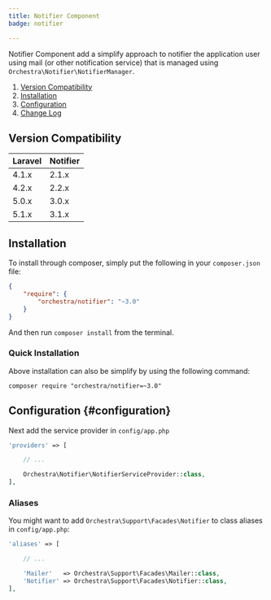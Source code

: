 ```yaml
---
title: Notifier Component
badge: notifier

---
```


Notifier Component add a simplify approach to notifier the application user using mail (or other notification service) that is managed using `Orchestra\Notifier\NotifierManager`.

1. [Version Compatibility](#compatibility)
2. [Installation](#installation)
3. [Configuration](#configuration)
5. [Change Log]({doc-url}/components/notifier/changes#v3-1)

<a name="compatibility"></a>
## Version Compatibility

Laravel    | Notifier
:----------|:----------
 4.1.x     | 2.1.x
 4.2.x     | 2.2.x
 5.0.x     | 3.0.x
 5.1.x     | 3.1.x

<a name="installation"></a>
## Installation

To install through composer, simply put the following in your `composer.json` file:

```json
{
	"require": {
		"orchestra/notifier": "~3.0"
	}
}
```

And then run `composer install` from the terminal.

<a name="quick-installation"></a>
### Quick Installation

Above installation can also be simplify by using the following command:

	composer require "orchestra/notifier=~3.0"

<a name="configuration"></a>
## Configuration {#configuration}

Next add the service provider in `config/app.php`

```php
'providers' => [

    // ...

    Orchestra\Notifier\NotifierServiceProvider::class,
],
```

### Aliases

You might want to add `Orchestra\Support\Facades\Notifier` to class aliases in `config/app.php`:

```php
'aliases' => [

    // ...

    'Mailer'   => Orchestra\Support\Facades\Mailer::class,
	'Notifier' => Orchestra\Support\Facades\Notifier::class,
],
```
